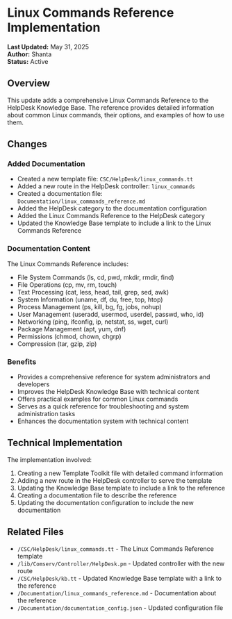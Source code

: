 # Linux Commands Reference Implementation

**Last Updated:** May 31, 2025  
**Author:** Shanta  
**Status:** Active

## Overview

This update adds a comprehensive Linux Commands Reference to the HelpDesk Knowledge Base. The reference provides detailed information about common Linux commands, their options, and examples of how to use them.

## Changes

### Added Documentation

- Created a new template file: `CSC/HelpDesk/linux_commands.tt`
- Added a new route in the HelpDesk controller: `linux_commands`
- Created a documentation file: `Documentation/linux_commands_reference.md`
- Added the HelpDesk category to the documentation configuration
- Added the Linux Commands Reference to the HelpDesk category
- Updated the Knowledge Base template to include a link to the Linux Commands Reference

### Documentation Content

The Linux Commands Reference includes:

- File System Commands (ls, cd, pwd, mkdir, rmdir, find)
- File Operations (cp, mv, rm, touch)
- Text Processing (cat, less, head, tail, grep, sed, awk)
- System Information (uname, df, du, free, top, htop)
- Process Management (ps, kill, bg, fg, jobs, nohup)
- User Management (useradd, usermod, userdel, passwd, who, id)
- Networking (ping, ifconfig, ip, netstat, ss, wget, curl)
- Package Management (apt, yum, dnf)
- Permissions (chmod, chown, chgrp)
- Compression (tar, gzip, zip)

### Benefits

- Provides a comprehensive reference for system administrators and developers
- Improves the HelpDesk Knowledge Base with technical content
- Offers practical examples for common Linux commands
- Serves as a quick reference for troubleshooting and system administration tasks
- Enhances the documentation system with technical content

## Technical Implementation

The implementation involved:

1. Creating a new Template Toolkit file with detailed command information
2. Adding a new route in the HelpDesk controller to serve the template
3. Updating the Knowledge Base template to include a link to the reference
4. Creating a documentation file to describe the reference
5. Updating the documentation configuration to include the new documentation

## Related Files

- `/CSC/HelpDesk/linux_commands.tt` - The Linux Commands Reference template
- `/lib/Comserv/Controller/HelpDesk.pm` - Updated controller with the new route
- `/CSC/HelpDesk/kb.tt` - Updated Knowledge Base template with a link to the reference
- `/Documentation/linux_commands_reference.md` - Documentation about the reference
- `/Documentation/documentation_config.json` - Updated configuration file